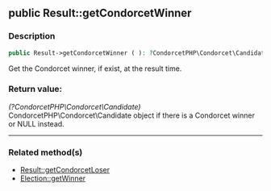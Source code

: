 ## public Result::getCondorcetWinner

### Description    

```php
public Result->getCondorcetWinner ( ): ?CondorcetPHP\Condorcet\Candidate
```

Get the Condorcet winner, if exist, at the result time.
    

### Return value:   

*(?CondorcetPHP\Condorcet\Candidate)* CondorcetPHP\Condorcet\Candidate object if there is a Condorcet winner or NULL instead.


---------------------------------------

### Related method(s)      

* [Result::getCondorcetLoser](../Result%20Class/public%20Result--getCondorcetLoser.md)    
* [Election::getWinner](../Election%20Class/public%20Election--getWinner.md)    
